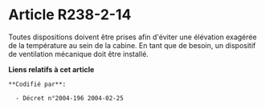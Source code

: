 # Article R238-2-14

Toutes dispositions doivent être prises afin d'éviter une élévation exagérée de la température au sein de la cabine. En tant
que de besoin, un dispositif de ventilation mécanique doit être installé.

**Liens relatifs à cet article**

	**Codifié par**:

	  - Décret n°2004-196 2004-02-25
